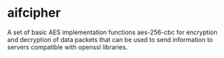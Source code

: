 # aifcipher
A set of basic AES implementation functions aes-256-cbc for encryption and decryption of data packets that can be used to send information to servers compatible with openssl libraries.
